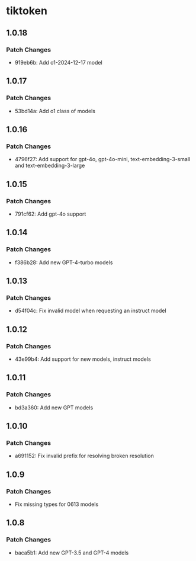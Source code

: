 # tiktoken

## 1.0.18

### Patch Changes

- 919eb6b: Add o1-2024-12-17 model

## 1.0.17

### Patch Changes

- 53bd14a: Add o1 class of models

## 1.0.16

### Patch Changes

- 4796f27: Add support for gpt-4o, gpt-4o-mini, text-embedding-3-small and text-embedding-3-large

## 1.0.15

### Patch Changes

- 791cf62: Add gpt-4o support

## 1.0.14

### Patch Changes

- f386b28: Add new GPT-4-turbo models

## 1.0.13

### Patch Changes

- d54f04c: Fix invalid model when requesting an instruct model

## 1.0.12

### Patch Changes

- 43e99b4: Add support for new models, instruct models

## 1.0.11

### Patch Changes

- bd3a360: Add new GPT models

## 1.0.10

### Patch Changes

- a691152: Fix invalid prefix for resolving broken resolution

## 1.0.9

### Patch Changes

- Fix missing types for 0613 models

## 1.0.8

### Patch Changes

- baca5b1: Add new GPT-3.5 and GPT-4 models
